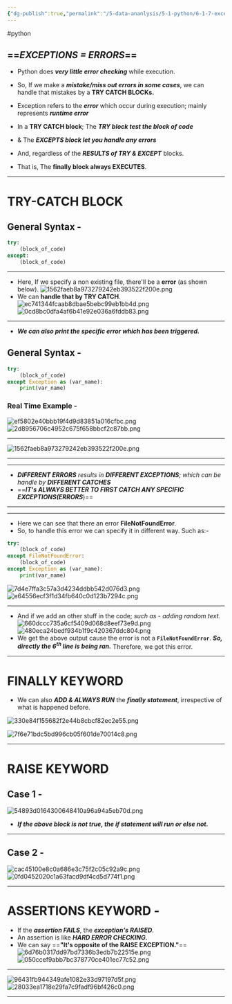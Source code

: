 ```yaml
---
{"dg-publish":true,"permalink":"/5-data-ananlysis/5-1-python/6-1-7-exceptions/2-3-7-1-error-handling/","noteIcon":""}
---
```


#python 
## ==***EXCEPTIONS = ERRORS***==

- Python does ***very little error checking*** while execution.
- So, If we make a ***mistake/miss out errors in some cases***, we can handle that mistakes by a **TRY CATCH BLOCKs.**
- Exception refers to the ***error*** which occur during execution; mainly represents ***runtime error***
- In a **TRY CATCH block**; The ***TRY block test the block of code*** 
- & The ***EXCEPTS block let you handle any errors***

- And, regardless of the ***RESULTS of TRY & EXCEPT*** blocks. 
 - That is, The **finally block always EXECUTES**.
***
# TRY-CATCH BLOCK
## General Syntax - 
```Python
try:
	(block_of_code)
except:
	(block_of_code)
```
***
- Here, If we specify a non existing file, there'll be a **error** (as shown below).
![1562faeb8a973279242eb393522f200e.png](/img/user/_resources/1562faeb8a973279242eb393522f200e.png)
- We can **handle that by TRY CATCH**.
![ec741344fcaab8dbae5bebc99eb1bb4d.png](/img/user/_resources/ec741344fcaab8dbae5bebc99eb1bb4d.png)
![0cd8bc0dfa4af6b41e92e036a6fddb83.png](/img/user/_resources/0cd8bc0dfa4af6b41e92e036a6fddb83.png)
***
- ***We can also print the specific error which has been triggered.***
## General Syntax -
```Python
try:
	(block_of_code)
except Exception as (var_name):
	print(var_name)
``` 
### Real Time Example -
![ef5802e40bbb19f4d9d83851a016cfbc.png](/img/user/_resources/ef5802e40bbb19f4d9d83851a016cfbc.png)
![2d8956706c4952c675f658bbcf2c87bb.png](/img/user/_resources/2d8956706c4952c675f658bbcf2c87bb.png)
***
![1562faeb8a973279242eb393522f200e.png](/img/user/_resources/1562faeb8a973279242eb393522f200e.png)
***
***
- ***DIFFERENT ERRORS** results in **DIFFERENT EXCEPTIONS**; which can be handle by **DIFFERENT CATCHES***
- ==***IT's ALWAYS BETTER TO FIRST CATCH ANY SPECIFIC EXCEPTIONS(ERRORS***)==
***
***

- Here we can see that there an error **FileNotFoundError**.
- So, to handle this error we can specify it in different way. Such as:- 
```Python
try:
	(block_of_code)
except FileNotFoundError:
	(block_of_code)
except Exception as (var_name):
	print(var_name)
```

![7d4e7ffa3c57a3d4234ddbb542d076d3.png](/img/user/_resources/7d4e7ffa3c57a3d4234ddbb542d076d3.png)
![e64556ecf3f1d34fb640c0d123b7294c.png](/img/user/_resources/e64556ecf3f1d34fb640c0d123b7294c.png)
***
- And if we add an other stuff in the code; *such as - adding random text.*
![660dccc735a6cf5409d068d8eef73e9d.png](/img/user/_resources/660dccc735a6cf5409d068d8eef73e9d.png) 
![480eca24bedf934b1f9c420367ddc804.png](/img/user/_resources/480eca24bedf934b1f9c420367ddc804.png)
- We get the above output cause the error is not a **`FileNotFoundError`**. ***So, directly the 6<sup>th</sup> line is being ran.*** Therefore, we got this error.
***
# FINALLY KEYWORD
- We can also ***ADD & ALWAYS RUN*** the ***finally statement***, irrespective of what is happened before.

![330e84f155682f2e44b8cbcf82ec2e55.png](/img/user/_resources/330e84f155682f2e44b8cbcf82ec2e55.png)

![7f6e71bdc5bd996cb05f601de70014c8.png](/img/user/_resources/7f6e71bdc5bd996cb05f601de70014c8.png)
***
# RAISE KEYWORD
## Case 1 -
![54893d0164300648410a96a94a5eb70d.png](/img/user/_resources/54893d0164300648410a96a94a5eb70d.png)
- ***If the above block is not true, the if statement will run or else not.***
***
## Case 2 -
![cac45100e8c0a686e3c75f2c05c92a9c.png](/img/user/_resources/cac45100e8c0a686e3c75f2c05c92a9c.png)
![0fd0452020c1a63facd9df4cd5d774f1.png](/img/user/_resources/0fd0452020c1a63facd9df4cd5d774f1.png)
***
# ASSERTIONS KEYWORD - 
- If the ***assertion FAILS***,  the ***exception's RAISED***.
- An assertion is like ***HARD ERROR CHECKING.***
- We can say ==**"It's opposite of the RAISE EXCEPTION."**==
![6d76b0317dd97bd7336b3edb7b22515e.png](/img/user/_resources/6d76b0317dd97bd7336b3edb7b22515e.png)
![050ccef9abb7bc378770ce401ec77c52.png](/img/user/_resources/050ccef9abb7bc378770ce401ec77c52.png)
***
![96431fb944349afe1082e33d97197d5f.png](/img/user/_resources/96431fb944349afe1082e33d97197d5f.png)
![28033ea1718e29fa7c9fadf96bf426c0.png](/img/user/_resources/28033ea1718e29fa7c9fadf96bf426c0.png)
***
